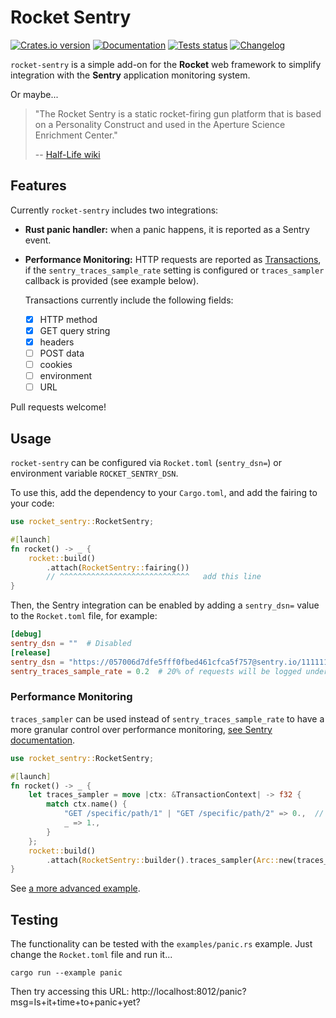 Rocket Sentry
=============

[![Crates.io version](https://img.shields.io/crates/v/rocket-sentry.svg)](https://crates.io/crates/rocket-sentry)
[![Documentation](https://docs.rs/rocket-sentry/badge.svg)](https://docs.rs/rocket-sentry/)
[![Tests status](https://github.com/intgr/rocket-sentry/workflows/Tests/badge.svg?branch=master)](https://github.com/intgr/rocket-sentry/actions?query=workflow:Tests)
[![Changelog](https://img.shields.io/badge/Changelog-f15d30.svg)](https://github.com/intgr/rocket-sentry/blob/master/CHANGELOG.md)

`rocket-sentry` is a simple add-on for the **Rocket** web framework to simplify
integration with the **Sentry** application monitoring system.

Or maybe...

> "The Rocket Sentry is a static rocket-firing gun platform that is based on a
> Personality Construct and used in the Aperture Science Enrichment Center."
>
> -- [Half-Life wiki](https://half-life.fandom.com/wiki/Rocket_Sentry)

Features
--------

Currently `rocket-sentry` includes two integrations:

* **Rust panic handler:** when a panic happens, it is reported as a Sentry event.
* **Performance Monitoring:** HTTP requests are reported as [Transactions](https://docs.sentry.io/product/performance/transaction-summary/),
  if the `sentry_traces_sample_rate` setting is configured or `traces_sampler` callback is provided (see example below).

  Transactions currently include the following fields:
  - [X] HTTP method
  - [X] GET query string
  - [X] headers
  - [ ] POST data
  - [ ] cookies
  - [ ] environment
  - [ ] URL

Pull requests welcome!

Usage
-----

`rocket-sentry` can be configured via `Rocket.toml` (`sentry_dsn=`) or
environment variable `ROCKET_SENTRY_DSN`.

To use this, add the dependency to your `Cargo.toml`, and add the fairing
to your code:

```rust
use rocket_sentry::RocketSentry;

#[launch]
fn rocket() -> _ {
    rocket::build()
        .attach(RocketSentry::fairing())
        // ^^^^^^^^^^^^^^^^^^^^^^^^^^^^^   add this line
}
```

Then, the Sentry integration can be enabled by adding a `sentry_dsn=` value to
the `Rocket.toml` file, for example:

```toml
[debug]
sentry_dsn = ""  # Disabled
[release]
sentry_dsn = "https://057006d7dfe5fff0fbed461cfca5f757@sentry.io/1111111"
sentry_traces_sample_rate = 0.2  # 20% of requests will be logged under the performance tab
```

### Performance Monitoring

`traces_sampler` can be used instead of `sentry_traces_sample_rate` to have a more granular control over performance monitoring,
[see Sentry documentation](https://docs.sentry.io/platforms/rust/configuration/sampling/#configuring-the-transaction-sample-rate).
```rust
use rocket_sentry::RocketSentry;

#[launch]
fn rocket() -> _ {
    let traces_sampler = move |ctx: &TransactionContext| -> f32 {
        match ctx.name() {
            "GET /specific/path/1" | "GET /specific/path/2" => 0.,  // Drop the performance transaction
            _ => 1.,
        }
    };
    rocket::build()
        .attach(RocketSentry::builder().traces_sampler(Arc::new(traces_sampler)).build());
}
```
See [a more advanced example](examples/performance.rs).

Testing
-------

The functionality can be tested with the `examples/panic.rs` example. Just
change the `Rocket.toml` file and run it...

```shell script
cargo run --example panic
```

Then try accessing this URL:
http://localhost:8012/panic?msg=Is+it+time+to+panic+yet?
